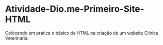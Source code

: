 # Atividade-Dio.me-Primeiro-Site-HTML
Colocando em prática o básico de HTML na criação de um website Clínica Veterinária.
